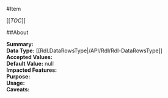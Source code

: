 #Item

[[_TOC_]]

##About

**Summary:**   
**Data Type:** [[Rdl.DataRowsType|/API/Rdl/Rdl-DataRowsType]]  
**Accepted Values:**   
**Default Value:** null  
**Impacted Features:**   
**Purpose:**   
**Usage:**   
**Caveats:**   

